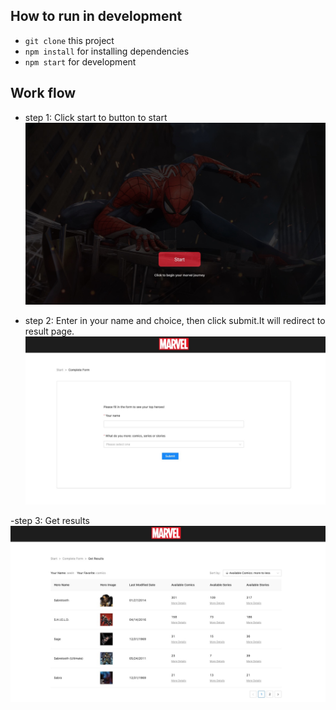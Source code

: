 ## How to run in development
* `git clone` this project
* `npm install` for installing dependencies
* `npm start` for development

## Work flow
- step 1: 
Click start to button to start
![image](https://github.com/SeeinWang/Marvel-heroes/blob/main/public/image/page1.jpeg)

- step 2:
Enter in your name and choice, then click submit.It will redirect to result page.
![image](https://github.com/SeeinWang/Marvel-heroes/blob/main/public/image/page2.jpeg)

-step 3:
Get results
![image](https://github.com/SeeinWang/Marvel-heroes/blob/main/public/image/page3.jpeg)


